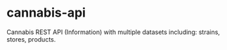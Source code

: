 # cannabis-api
Cannabis REST API (Information) with multiple datasets including: strains, stores, products. 
